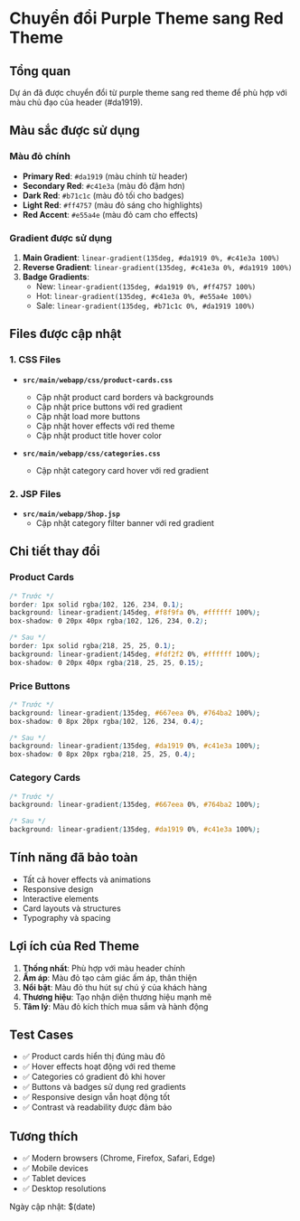 # Chuyển đổi Purple Theme sang Red Theme

## Tổng quan
Dự án đã được chuyển đổi từ purple theme sang red theme để phù hợp với màu chủ đạo của header (#da1919).

## Màu sắc được sử dụng

### Màu đỏ chính
- **Primary Red**: `#da1919` (màu chính từ header)
- **Secondary Red**: `#c41e3a` (màu đỏ đậm hơn)
- **Dark Red**: `#b71c1c` (màu đỏ tối cho badges)
- **Light Red**: `#ff4757` (màu đỏ sáng cho highlights)
- **Red Accent**: `#e55a4e` (màu đỏ cam cho effects)

### Gradient được sử dụng
1. **Main Gradient**: `linear-gradient(135deg, #da1919 0%, #c41e3a 100%)`
2. **Reverse Gradient**: `linear-gradient(135deg, #c41e3a 0%, #da1919 100%)`
3. **Badge Gradients**:
   - New: `linear-gradient(135deg, #da1919 0%, #ff4757 100%)`
   - Hot: `linear-gradient(135deg, #c41e3a 0%, #e55a4e 100%)`
   - Sale: `linear-gradient(135deg, #b71c1c 0%, #da1919 100%)`

## Files được cập nhật

### 1. CSS Files
- **`src/main/webapp/css/product-cards.css`**
  - Cập nhật product card borders và backgrounds
  - Cập nhật price buttons với red gradient
  - Cập nhật load more buttons
  - Cập nhật hover effects với red theme
  - Cập nhật product title hover color

- **`src/main/webapp/css/categories.css`**
  - Cập nhật category card hover với red gradient

### 2. JSP Files
- **`src/main/webapp/Shop.jsp`**
  - Cập nhật category filter banner với red gradient

## Chi tiết thay đổi

### Product Cards
```css
/* Trước */
border: 1px solid rgba(102, 126, 234, 0.1);
background: linear-gradient(145deg, #f8f9fa 0%, #ffffff 100%);
box-shadow: 0 20px 40px rgba(102, 126, 234, 0.2);

/* Sau */
border: 1px solid rgba(218, 25, 25, 0.1);
background: linear-gradient(145deg, #fdf2f2 0%, #ffffff 100%);
box-shadow: 0 20px 40px rgba(218, 25, 25, 0.15);
```

### Price Buttons
```css
/* Trước */
background: linear-gradient(135deg, #667eea 0%, #764ba2 100%);
box-shadow: 0 8px 20px rgba(102, 126, 234, 0.4);

/* Sau */
background: linear-gradient(135deg, #da1919 0%, #c41e3a 100%);
box-shadow: 0 8px 20px rgba(218, 25, 25, 0.4);
```

### Category Cards
```css
/* Trước */
background: linear-gradient(135deg, #667eea 0%, #764ba2 100%);

/* Sau */
background: linear-gradient(135deg, #da1919 0%, #c41e3a 100%);
```

## Tính năng đã bảo toàn
- Tất cả hover effects và animations
- Responsive design
- Interactive elements
- Card layouts và structures
- Typography và spacing

## Lợi ích của Red Theme
1. **Thống nhất**: Phù hợp với màu header chính
2. **Ấm áp**: Màu đỏ tạo cảm giác ấm áp, thân thiện
3. **Nổi bật**: Màu đỏ thu hút sự chú ý của khách hàng
4. **Thương hiệu**: Tạo nhận diện thương hiệu mạnh mẽ
5. **Tâm lý**: Màu đỏ kích thích mua sắm và hành động

## Test Cases
- ✅ Product cards hiển thị đúng màu đỏ
- ✅ Hover effects hoạt động với red theme
- ✅ Categories có gradient đỏ khi hover
- ✅ Buttons và badges sử dụng red gradients
- ✅ Responsive design vẫn hoạt động tốt
- ✅ Contrast và readability được đảm bảo

## Tương thích
- ✅ Modern browsers (Chrome, Firefox, Safari, Edge)
- ✅ Mobile devices
- ✅ Tablet devices
- ✅ Desktop resolutions

Ngày cập nhật: $(date) 